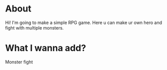 # About

Hi!
I'm going to make a simple RPG game.
Here u can make ur own hero and fight with multiple monsters.

# What I wanna add?

Monster fight
